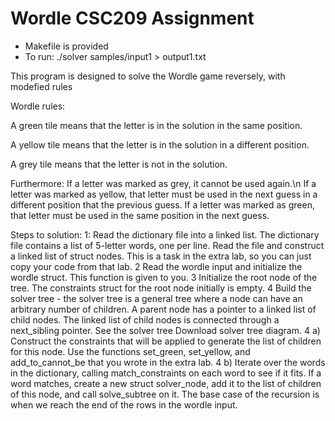 # Wordle CSC209 Assignment

- Makefile is provided
- To run: ./solver samples/input1 > output1.txt


This program is designed to solve the Wordle game reversely, with modefied rules

Wordle rules:

  A green tile means that the letter is in the solution in the same position.
  
  A yellow tile means that the letter is in the solution in a different position.
  
  A grey tile means that the letter is not in the solution.
  
Furthermore:
  If a letter was marked as grey, it cannot be used again.\n
  If a letter was marked as yellow, that letter must be used in the next guess in a different position that the previous guess.
  If a letter was marked as green, that letter must be used in the same position in the next guess.
  
Steps to solution:
  1: Read the dictionary file into a linked list. The dictionary file contains a list of 5-letter words, one per line.  Read the file and construct a linked list of struct nodes.  This is a task in the extra lab, so you can just copy your code from that lab.
  2 Read the wordle input and initialize the wordle struct. This function is given to you.
  3 Initialize the root node of the tree.  The constraints struct for the root node initially is empty.
  4 Build the solver tree - the solver tree is a general tree where a node can have an arbitrary number of children.  A parent node has a pointer to a linked list of child nodes.  The linked list of child nodes is connected through a next_sibling pointer.  See the solver tree   Download solver tree diagram.
  4 a) Construct the constraints that will be applied to generate the list of children for this node.  Use the functions set_green, set_yellow, and add_to_cannot_be that you wrote in the extra lab.
  4 b) Iterate over the words in the dictionary, calling match_constraints on each word to see if it fits.  If a word matches,  create a new struct solver_node, add it to the list of children of this node, and call solve_subtree on it.  The base case of the recursion is when we reach the end of the rows in the wordle input.
  
  

